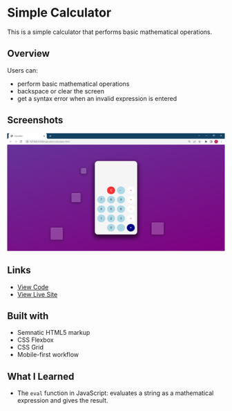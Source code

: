 # Simple Calculator

This is a simple calculator that performs basic mathematical operations.

## Overview

Users can:

- perform basic mathematical operations
- backspace or clear the screen
- get a syntax error when an invalid expression is entered

## Screenshots

![](./img/screenshot.png)

## Links

- [View Code](https://github.com/Dev-Dylann/simple-calculator)
- [View Live Site](https://dev-dylann.github.io/simple-calculator/)

## Built with

- Semnatic HTML5 markup
- CSS Flexbox
- CSS Grid
- Mobile-first workflow

## What I Learned

- The `eval` function in JavaScript: evaluates a string as a mathematical expression and gives the result.

